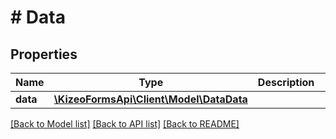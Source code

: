 # # Data

## Properties

Name | Type | Description | Notes
------------ | ------------- | ------------- | -------------
**data** | [**\KizeoFormsApi\Client\Model\DataData**](DataData.md) |  | [optional]

[[Back to Model list]](../../README.md#models) [[Back to API list]](../../README.md#endpoints) [[Back to README]](../../README.md)
